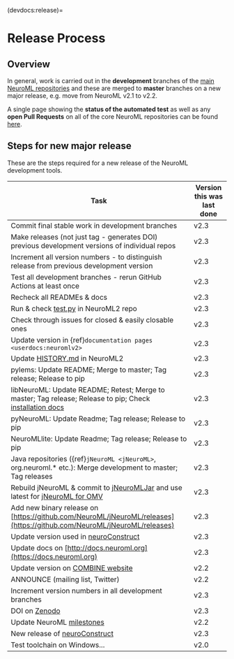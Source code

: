 (devdocs:release)=
# Release Process

## Overview

In general, work is carried out in the **development** branches of the [main NeuroML repositories](https://github.com/NeuroML/.github/blob/main/testsheet/README.md)
and these are merged to **master** branches on a new major release, e.g. move from NeuroML v2.1 to v2.2.

A single page showing the **status of the automated test** as well as any **open Pull Requests** on all of the core NeuroML repositories can be found [here](https://github.com/NeuroML/.github/blob/main/testsheet/README.md).

## Steps for new major release

These are the steps required for a new release of the NeuroML development tools.

| Task | Version this was last done |
| --- | --- |
| Commit final stable work in development branches | v2.3 |
| Make releases (not just tag - generates DOI) previous development versions of individual repos | v2.3 |
| Increment all version numbers - to distinguish release from previous development version | v2.3 |
| Test all development branches - rerun GitHub Actions at least once | v2.3 |
| Recheck all READMEs & docs | v2.3 |
| Run & check [test.py](https://github.com/NeuroML/NeuroML2/blob/master/test.py) in NeuroML2 repo | v2.3 |
| Check through issues for closed & easily closable ones | v2.3 |
| Update version in {ref}`documentation pages <userdocs:neuromlv2>` | v2.3 |
| Update [HISTORY.md](https://github.com/NeuroML/NeuroML2/blob/master/HISTORY.md) in NeuroML2 | v2.3 |
| pylems: Update README; Merge to master; Tag release; Release to pip | v2.3 |
| libNeuroML:  Update README; Retest; Merge to master; Tag release; Release to pip; Check [installation docs](https://libneuroml.readthedocs.org/en/latest/install.html) | v2.3 |
| pyNeuroML: Update Readme; Tag release; Release to pip | v2.3 |
| NeuroMLlite: Update Readme; Tag release; Release to pip | v2.3 |
| Java repositories ({ref}`jNeuroML <jNeuroML>`, org.neuroml.* etc.): Merge development to master; Tag releases | v2.3 |
| Rebuild jNeuroML & commit to [jNeuroMLJar](https://sourceforge.net/p/neuroml/code/HEAD/tree/jNeuroMLJar/) and use latest for [jNeuroML for OMV](https://github.com/OpenSourceBrain/osb-model-validation/blob/master/omv/engines/getjnml.py#L8) | v2.3 |
| Add new binary release on [https://github.com/NeuroML/jNeuroML/releases](https://github.com/NeuroML/jNeuroML/releases) | v2.3 |
| Update version used in [neuroConstruct](https://github.com/NeuralEnsemble/neuroConstruct) | v2.3 |
| Update docs on [http://docs.neuroml.org](https://docs.neuroml.org) | v2.3 |
| Update version on [COMBINE website](https://github.com/combine-org/combine-org.github.io/blob/master/content/authors/NeuroML/_index.md) | v2.2 |
| ANNOUNCE (mailing list, Twitter) | v2.2 |
| Increment version numbers in all development branches | v2.3 |
| DOI on [Zenodo](https://doi.org/10.5281/zenodo.593108) | v2.3 |
| Update NeuroML [milestones](https://github.com/NeuroML/NeuroML2/milestones) | v2.2 |
| New release of [neuroConstruct](https://github.com/NeuralEnsemble/neuroConstruct/releases) | v2.3 |
| Test toolchain on Windows... | v2.0 |
